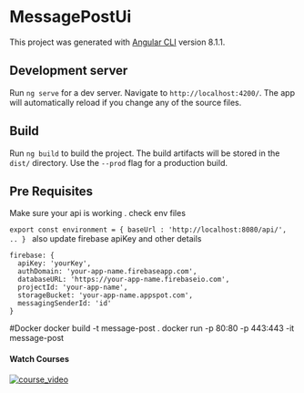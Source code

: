 # MessagePostUi

This project was generated with [Angular CLI](https://github.com/angular/angular-cli) version 8.1.1.

## Development server

Run `ng serve` for a dev server. Navigate to `http://localhost:4200/`. The app will automatically reload if you change any of the source files.

## Build

Run `ng build` to build the project. The build artifacts will be stored in the `dist/` directory. Use the `--prod` flag for a production build.



## Pre Requisites

Make sure your api is working . check env files

`export const environment = {
   baseUrl : 'http://localhost:8080/api/', 
   ..
  }
`
also update firebase apiKey and other details
  
    firebase: {
      apiKey: 'yourKey',
      authDomain: 'your-app-name.firebaseapp.com',
      databaseURL: 'https://your-app-name.firebaseio.com',
      projectId: 'your-app-name',
      storageBucket: 'your-app-name.appspot.com',
      messagingSenderId: 'id'
    }
    
#Docker
docker build -t message-post .
docker run -p 80:80 -p 443:443 -it message-post


#### Watch Courses
[![course_video](https://youtu.be/8FBsvpHUsxA)](https://youtu.be/8FBsvpHUsxA)
